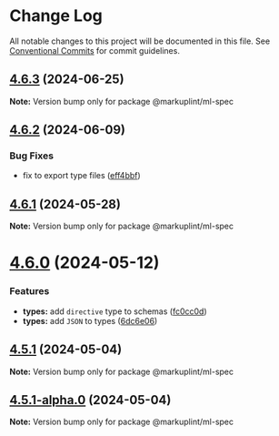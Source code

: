 # Change Log

All notable changes to this project will be documented in this file.
See [Conventional Commits](https://conventionalcommits.org) for commit guidelines.

## [4.6.3](https://github.com/markuplint/markuplint/compare/@markuplint/ml-spec@4.6.2...@markuplint/ml-spec@4.6.3) (2024-06-25)

**Note:** Version bump only for package @markuplint/ml-spec





## [4.6.2](https://github.com/markuplint/markuplint/compare/@markuplint/ml-spec@4.6.1...@markuplint/ml-spec@4.6.2) (2024-06-09)

### Bug Fixes

- fix to export type files ([eff4bbf](https://github.com/markuplint/markuplint/commit/eff4bbfd127574809dc5e15d7cafe87699758ee0))

## [4.6.1](https://github.com/markuplint/markuplint/compare/@markuplint/ml-spec@4.6.0...@markuplint/ml-spec@4.6.1) (2024-05-28)

**Note:** Version bump only for package @markuplint/ml-spec

# [4.6.0](https://github.com/markuplint/markuplint/compare/@markuplint/ml-spec@4.5.1...@markuplint/ml-spec@4.6.0) (2024-05-12)

### Features

- **types:** add `directive` type to schemas ([fc0cc0d](https://github.com/markuplint/markuplint/commit/fc0cc0d5b59c4a24abe8dc78a5bd8ab6cc346f9f))
- **types:** add `JSON` to types ([6dc6e06](https://github.com/markuplint/markuplint/commit/6dc6e0623f596fcf03961167a5acadfd4f627832))

## [4.5.1](https://github.com/markuplint/markuplint/compare/@markuplint/ml-spec@4.5.1-alpha.0...@markuplint/ml-spec@4.5.1) (2024-05-04)

**Note:** Version bump only for package @markuplint/ml-spec

## [4.5.1-alpha.0](https://github.com/markuplint/markuplint/compare/@markuplint/ml-spec@4.5.0...@markuplint/ml-spec@4.5.1-alpha.0) (2024-05-04)

**Note:** Version bump only for package @markuplint/ml-spec
